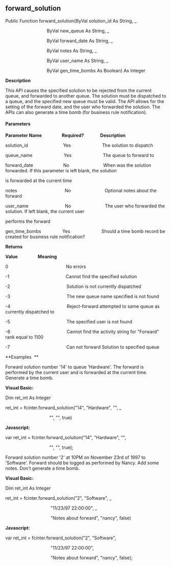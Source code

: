 forward_solution
----------------

Public Function forward_solution(ByVal solution_id As String, _

                                 ByVal new_queue As String, _

                                 ByVal forward_date As String, _

                                 ByVal notes As String, _

                                 ByVal user_name As String, _

                                 ByVal gen_time_bombs As Boolean) As Integer

**Description**

This API causes the specified solution to be rejected from the current queue, and forwarded to another queue. The solution must be dispatched to a queue, and the specified new queue must be valid. The API allows for the setting of the forward date, and the user who forwarded the solution. The APIs can also generate a time bomb (for business rule notification).

#### Parameters
**Parameter Name**                **Required?**             **Description**

solution_id                            Yes                         The solution to dispatch

queue_name                         Yes                         The queue to forward to

forward_date                        No                           When was the solution forwarded. If this parameter is left blank, the solution

is forwarded at the current time

notes                                      No                           Optional notes about the forward

user_name                             No                           The user who forwarded the solution. If left blank, the current user

performs the forward

gen_time_bombs                 Yes                         Should a time bomb record be created for business rule notification?

**Returns**

**Value**                **Meaning**

0                                              No errors

-1                                             Cannot find the specified solution

-2                                             Solution is not currently dispatched

-3                                             The new queue name specified is not found

-4                                             Reject-forward attempted to same queue as currently dispatched to

-5                                             The specified user is not found

-6                                             Cannot find the activity string for "Forward" rank equal to 1100

-7                                             Can not forward Solution to specified queue

**Examples  **

 Forward solution number '14' to queue 'Hardware'. The forward is performed by the current user and is forwarded at the current time. Generate a time bomb.

**Visual Basic:**

Dim ret_int As Integer

ret_int = fcinter.forward_solution("14", "Hardware", "", _

                                   "", "", true)

**Javascript:**

var ret_int = fcinter.forward_solution("14", "Hardware", "",

                                   "", "", true);

 Forward solution number '2' at 10PM on November 23rd of 1997 to 'Software'. Forward should be logged as performed by Nancy. Add some notes. Don't generate a time bomb.

**Visual Basic:**

Dim ret_int As Integer

ret_int = fcinter.forward_solution("2", "Software", _

                                    "11/23/97 22:00:00", _

                                    "Notes about forward", "nancy", false)

**Javascript:**

var ret_int = fcinter.forward_solution("2", "Software",

                                    "11/23/97 22:00:00",

                                    "Notes about forward", "nancy", false);